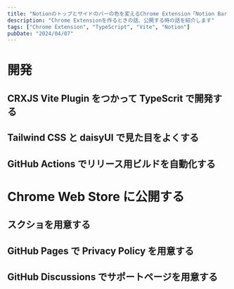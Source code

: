 ```yaml
---
title: "Notionのトップとサイドのバーの色を変えるChrome Extension「Notion Bar Colorize」を作った"
description: "Chrome Extensionを作るときの話、公開する時の話を紹介します"
tags: ["Chrome Extension", "TypeScript", "Vite", "Notion"]
pubDate: "2024/04/07"
---
```


# 開発

## CRXJS Vite Plugin をつかって TypeScrit で開発する

## Tailwind CSS と daisyUI で見た目をよくする

## GitHub Actions でリリース用ビルドを自動化する

# Chrome Web Store に公開する

## スクショを用意する

## GitHub Pages で Privacy Policy を用意する

## GitHub Discussions でサポートページを用意する
